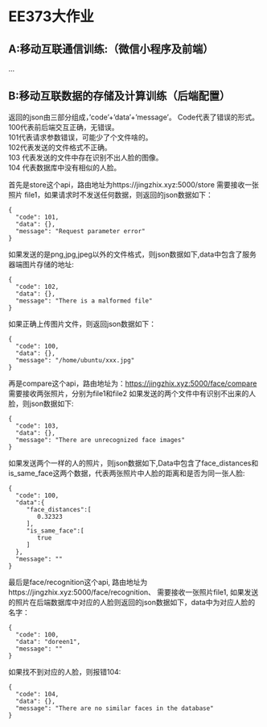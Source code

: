 # EE373大作业

## A:移动互联通信训练:（微信小程序及前端）
...

## B:移动互联数据的存储及计算训练（后端配置）
返回的json由三部分组成，’code’+’data’+’message’。
Code代表了错误的形式。<br> 
100代表前后端交互正确，无错误。<br> 
101代表请求参数错误，可能少了个文件啥的。<br> 
102代表发送的文件格式不正确。<br> 
103 代表发送的文件中存在识别不出人脸的图像。<br> 
104 代表数据库中没有相似的人脸。<br> 


首先是store这个api，路由地址为https://jingzhix.xyz:5000/store
需要接收一张照片 file1，如果请求时不发送任何数据，则返回的json数据如下：
```
{
  "code": 101,
  "data": {},
  "message": "Request parameter error"
}
```
如果发送的是png,jpg,jpeg以外的文件格式，则json数据如下,data中包含了服务器端图片存储的地址:
```
{
  "code": 102,
  "data": {},
  "message": "There is a malformed file"
}
```
如果正确上传图片文件，则返回json数据如下：
```
{
  "code": 100,
  "data": {},
  "message": "/home/ubuntu/xxx.jpg"
}
```
再是compare这个api，路由地址为：https://jingzhix.xyz:5000/face/compare
需要接收两张照片，分别为file1和file2
如果发送的两个文件中有识别不出来的人脸，则json数据如下:
```
{
  "code": 103,
  "data": {},
  "message": "There are unrecognized face images"
}
```
如果发送两个一样的人的照片，则json数据如下,Data中包含了face_distances和is_same_face这两个数据，代表两张照片中人脸的距离和是否为同一张人脸:

```
{
  "code": 100,
  "data":{
     "face_distances":[
        0.32323
     ],
     "is_same_face":[
        true
     ]
  },
  "message": ""
}
```
最后是face/recognition这个api, 路由地址为https://jingzhix.xyz:5000/face/recognition、
需要接收一张照片file1, 如果发送的照片在后端数据库中对应的人脸则返回的json数据如下，data中为对应人脸的名字：
```
{
  "code": 100,
  "data": "doreen1",
  "message": ""
}
```
如果找不到对应的人脸，则报错104:
```
{
  "code": 104,
  "data": {},
  "message": "There are no similar faces in the database"
}
```
